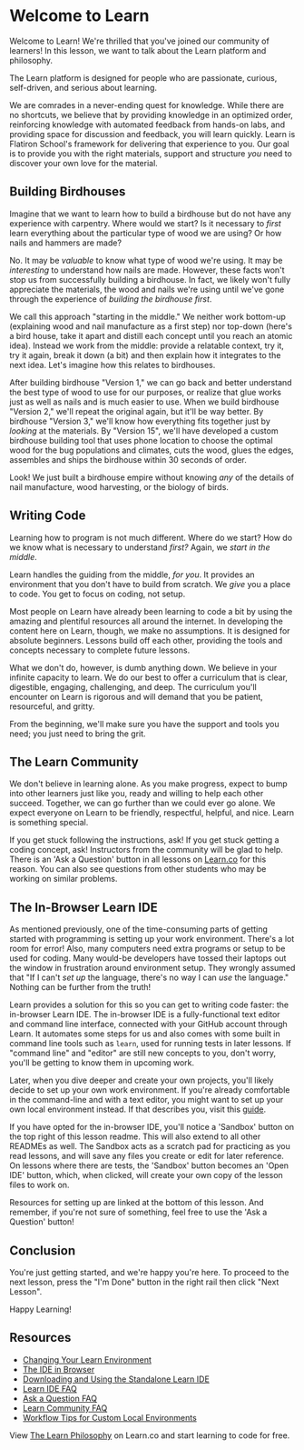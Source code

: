 # Welcome to Learn

Welcome to Learn! We're thrilled that you've joined our community of learners!
In this lesson, we want to talk about the Learn platform and philosophy.

The Learn platform is designed for people who are passionate, curious,
self-driven, and serious about learning.

We are comrades in a never-ending quest for knowledge. While there are no
shortcuts, we believe that by providing knowledge in an optimized order,
reinforcing knowledge with automated feedback from hands-on labs, and providing
space for discussion and feedback, you will learn quickly. Learn is Flatiron
School's framework for delivering that experience to you.  Our goal is to provide
you with the right materials, support and structure _you_ need to discover your
own love for the material.

## Building Birdhouses

Imagine that we want to learn how to build a birdhouse but do not have any
experience with carpentry. Where would we start? Is it necessary to _first_
learn everything about the particular type of wood we are using? Or how nails
and hammers are made?

No. It may be _valuable_ to know what type of wood we're using. It may be
_interesting_ to understand how nails are made. However, these facts won't stop
us from successfully building a birdhouse. In fact, we likely won't fully
appreciate the materials, the wood and nails we're using until we've gone
through the experience of _building the birdhouse first_.

We call this approach "starting in the middle." We neither work bottom-up
(explaining wood and nail manufacture as a first step) nor top-down (here's a
bird house, take it apart and distill each concept until you reach an atomic
idea). Instead we work from the middle: provide a relatable context, try it,
try it again, break it down (a bit) and then explain how it integrates to the
next idea. Let's imagine how this relates to birdhouses.

After building birdhouse "Version 1," we can go back and better understand the
best type of wood to use for our purposes, or realize that glue works just as
well as nails and is much easier to use.  When we build birdhouse "Version 2,"
we'll repeat the original again, but it'll be way better. By birdhouse "Version
3," we'll know how everything fits together just by _looking_ at the materials.
By "Version 15", we'll have developed a custom birdhouse building tool that uses
phone location to choose the optimal wood for the bug populations and climates,
cuts the wood, glues the edges, assembles and ships the birdhouse within 30
seconds of order.

Look! We just built a birdhouse empire without knowing _any_ of the details
of nail manufacture, wood harvesting, or the biology of birds.

## Writing Code

Learning how to program is not much different.  Where do we start? How do we
know what is necessary to understand _first?_ Again, we _start in the middle_.

Learn handles the guiding from the middle, _for you_. It provides an
environment that you don't have to build from scratch. We _give_ you a place to
code. You get to focus on coding, not setup.

Most people on Learn have already been learning to code a bit by using the
amazing and plentiful resources all around the internet. In developing the
content here on Learn, though, we make no assumptions. It is designed for
absolute beginners. Lessons build off each other, providing the tools and
concepts necessary to complete future lessons.

What we don't do, however, is dumb anything down. We believe in your infinite
capacity to learn. We do our best to offer a curriculum that is clear,
digestible, engaging, challenging, and deep. The curriculum you'll encounter on
Learn is rigorous and will demand that you be patient, resourceful, and gritty.

From the beginning, we'll make sure you have the support and tools you need;
you just need to bring the grit.

## The Learn Community

We don't believe in learning alone. As you make progress, expect to bump into
other learners just like you, ready and willing to help each other succeed.
Together, we can go further than we could ever go alone. We expect everyone on
Learn to be friendly, respectful, helpful, and nice. Learn is something special.

If you get stuck following the instructions, ask! If you get stuck getting a
coding concept, ask!  Instructors from the community will be glad to help.
There is an 'Ask a Question' button in all lessons on
[Learn.co](https://learn.co) for this reason. You can also see questions from
other students who may be working on similar problems.

## The In-Browser Learn IDE

As mentioned previously, one of the time-consuming parts of getting started
with programming is setting up your work environment. There's a lot room for
error! Also, many computers need extra programs or setup to be used for
coding. Many would-be developers have tossed their laptops out the window in
frustration around environment setup.  They wrongly assumed that "If I can't
_set up_ the language, there's no way I can _use_ the language." Nothing can be
further from the truth!

Learn provides a solution for this so you can get to writing code faster: the
in-browser Learn IDE.  The in-browser IDE is a fully-functional text editor and
command line interface, connected with your GitHub account through Learn. It
automates some steps for us and also comes with some built in command line
tools such as `learn`, used for running tests in later lessons. If "command
line" and "editor" are still new concepts to you, don't worry, you'll be
getting to know them in upcoming work.

Later, when you dive deeper and create your own projects, you'll likely
decide to set up your own work environment. If you're already comfortable in
the command-line and with a text editor, you might want to set up your own
local environment instead. If that describes you, visit this [guide][].

If you have opted for the in-browser IDE, you'll notice a 'Sandbox' button on
the top right of this lesson readme. This will also extend to all other READMEs
as well. The Sandbox acts as a scratch pad for practicing as you read lessons,
and will save any files you create or edit for later reference.  On lessons
where there are tests, the 'Sandbox' button becomes an 'Open IDE' button,
which, when clicked, will create your own copy of the lesson files to work on.

Resources for setting up are linked at the bottom of this lesson. And remember,
if you're not sure of something, feel free to use the 'Ask a Question' button!

## Conclusion

You're just getting started, and we're happy you're here. To proceed to the next
lesson, press the "I'm Done" button in the right rail then click "Next Lesson".

Happy Learning!

## Resources

- [Changing Your Learn Environment](http://help.learn.co/the-learn-ide/changing-your-learning-environment)
- [The IDE in Browser](http://help.learn.co/the-learn-ide/ide-in-browser)
- [Downloading and Using the Standalone Learn IDE](http://help.learn.co/the-learn-ide/how-to-download-and-use-learn-ide-3)
- [Learn IDE FAQ](http://help.learn.co/the-learn-ide)
- [Ask a Question FAQ](http://help.learn.co/ask-a-question)
- [Learn Community FAQ](http://help.learn.co/your-learn-community)
- [Workflow Tips for Custom Local Environments](http://help.learn.co/workflow-tips)

<p data-visibility='hidden'>View <a href='https://learn.co/lessons/the-learn-philosophy' title='The Learn Philosophy'>The Learn Philosophy</a> on Learn.co and start learning to code for free.</p>

[guide]: http://help.learn.co/the-learn-ide/the-basics-of-the-learn-ide/using-the-ide-versus-a-local-environment
